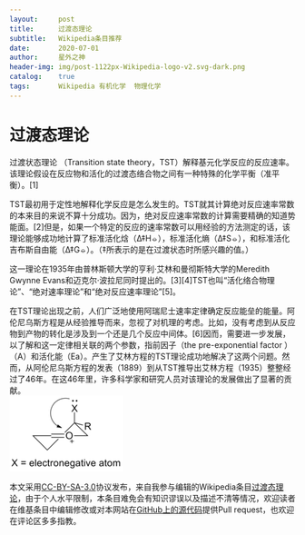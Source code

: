 ```yaml
---
layout:     post
title:      过渡态理论
subtitle:   Wikipedia条目推荐
date:       2020-07-01
author:     星外之神
header-img: img/post-1122px-Wikipedia-logo-v2.svg-dark.png
catalog:    true
tags:       Wikipedia 有机化学  物理化学
---
```


# 过渡态理论

过渡状态理论 （Transition state theory，TST）解释基元化学反应的反应速率。该理论假设在反应物和活化的过渡态络合物之间有一种特殊的化学平衡（准平衡）。[1]

TST最初用于定性地解释化学反应是怎么发生的。TST就其计算绝对反应速率常数的本来目的来说不算十分成功。因为，绝对反应速率常数的计算需要精确的知道势能面。[2]但是，如果一个特定的反应的速率常数可以用经验的方法测定的话，该理论能够成功地计算了标准活化焓（Δ‡H⦵），标准活化熵（Δ‡S⦵），和标准活化吉布斯自由能（Δ‡G⦵）。（‡所表示的是在过渡状态时所感兴趣的值。）

这一理论在1935年由普林斯顿大学的亨利·艾林和曼彻斯特大学的Meredith Gwynne Evans和迈克尔·波拉尼同时提出的。[3][4]TST也叫“活化络合物理论”、“绝对速率理论”和“绝对反应速率理论”[5]。

在TST理论出现之前，人们广泛地使用阿瑞尼士速率定律确定反应能垒的能量。阿伦尼乌斯方程是从经验推导而来，忽视了对机理的考虑。比如，没有考虑到从反应物到产物的转化是涉及到一个还是几个反应中间体。[6]因而，需要进一步发展，以了解和这一定律相关联的两个参数，指前因子（the pre-exponential factor ）（A）和活化能（Ea）。产生了艾林方程的TST理论成功地解决了这两个问题。然而，从阿伦尼乌斯方程的发表（1889）到从TST推导出艾林方程（1935）整整经过了46年。在这46年里，许多科学家和研究人员对该理论的发展做出了显著的贡献。  
![](/img/post-200px-Axialoxo.png)









本文采用[CC-BY-SA-3.0](https://creativecommons.org/licenses/by-sa/3.0/)协议发布，来自我参与编辑的Wikipedia条目[过渡态理论](https://zh.wikipedia.org/wiki/%E8%BF%87%E6%B8%A1%E6%80%81%E7%90%86%E8%AE%BA)，由于个人水平限制，本条目难免会有知识谬误以及描述不清等情况，欢迎读者在维基条目中编辑修改或对本网站在[GitHub上的源代码](https://github.com/wszqkzqk/wszqkzqk.github.io)提供Pull request，也欢迎在评论区多多指教。
